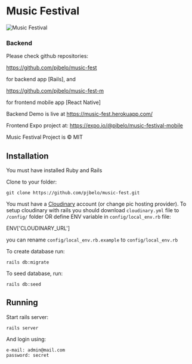 
# Music Festival


![Music Festival](music-fest.gif "Music Festival")



### Backend


Please check github repositories:

https://github.com/pjbelo/music-fest

for backend app [Rails], and

https://github.com/pjbelo/music-fest-m

for frontend mobile app [React Native]

Backend Demo is live at https://music-fest.herokuapp.com/

Frontend Expo project at: https://expo.io/@pjbelo/music-festival-mobile

 
Music Festival Project is © MIT




## Installation

You must have installed Ruby and Rails

Clone to your folder:

    git clone https://github.com/pjbelo/music-fest.git


You must have a [Cloudinary](https://cloudinary.com/) account (or change pic hosting provider).
To setup cloudinary with rails you should download `cloudinary.yml` file to `/config/` folder
OR define ENV variable in `config/local_env.rb` file:

ENV['CLOUDINARY_URL']

you can rename `config/local_env.rb.example` to `config/local_env.rb` 


To create database run:

    rails db:migrate

To seed database, run:

    rails db:seed




## Running

Start rails server:

    rails server


And login using:

    e-mail: admin@mail.com
    password: secret




